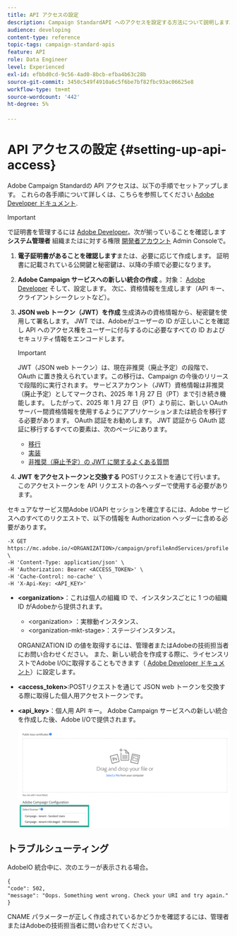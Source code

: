 ```yaml
---
title: API アクセスの設定
description: Campaign StandardAPI へのアクセスを設定する方法について説明します。
audience: developing
content-type: reference
topic-tags: campaign-standard-apis
feature: API
role: Data Engineer
level: Experienced
exl-id: efbbd0cd-9c56-4ad0-8bcb-efba4b63c28b
source-git-commit: 3450c549f4910a6c5f6be7bf82fbc93ac06625e8
workflow-type: tm+mt
source-wordcount: '442'
ht-degree: 5%

---
```


# API アクセスの設定 {#setting-up-api-access}

Adobe Campaign Standardの API アクセスは、以下の手順でセットアップします。 これらの各手順について詳しくは、こちらを参照してください [Adobe Developer ドキュメント](https://developer.adobe.com/developer-console/docs/guides/#!AdobeDocs/adobeio-auth/master/AuthenticationOverview/ServiceAccountIntegration.md).

>[!IMPORTANT]
>
>で証明書を管理するには [Adobe Developer](https://developer.adobe.com/)。次が揃っていることを確認します **システム管理者** 組織またはに対する権限 [開発者アカウント](https://helpx.adobe.com/jp/enterprise/using/manage-developers.html) Admin Consoleで。

1. **電子証明書があることを確認します**&#x200B;または、必要に応じて作成します。 証明書に記載されている公開鍵と秘密鍵は、以降の手順で必要になります。
1. **Adobe Campaign サービスへの新しい統合の作成** 。対象： [Adobe Developer](https://developer.adobe.com/) そして、設定します。 次に、資格情報を生成します（API キー、クライアントシークレットなど）。
1. **JSON web トークン（JWT）を作成** 生成済みの資格情報から、秘密鍵を使用して署名します。 JWT では、Adobeがユーザーの ID が正しいことを確認し API へのアクセス権をユーザーに付与するのに必要なすべての ID およびセキュリティ情報をエンコードします。

   >[!IMPORTANT]
   >
   >JWT（JSON web トークン）は、現在非推奨（廃止予定）の段階で、OAuth に置き換えられています。この移行は、Campaign の今後のリリースで段階的に実行されます。 サービスアカウント（JWT）資格情報は非推奨（廃止予定）としてマークされ、2025 年 1 月 27 日（PT）まで引き続き機能します。 したがって、2025 年 1 月 27 日（PT）より前に、新しい OAuth サーバー間資格情報を使用するようにアプリケーションまたは統合を移行する必要があります。 OAuth 認証をお勧めします。 JWT 認証から OAuth 認証に移行するすべての要素は、次のページにあります。
   >* [移行](https://developer.adobe.com/developer-console/docs/guides/authentication/ServerToServerAuthentication/migration/)
   >* [実装](https://developer.adobe.com/developer-console/docs/guides/authentication/ServerToServerAuthentication/implementation/)
   >* [非推奨（廃止予定）の JWT に関するよくある質問](https://developer.adobe.com/developer-console/docs/guides/authentication/ServerToServerAuthentication/faqs/)

1. **JWT をアクセストークンと交換する** POSTリクエストを通じて行います。 このアクセストークンを API リクエストの各ヘッダーで使用する必要があります。

セキュアなサービス間Adobe I/OAPI セッションを確立するには、Adobe サービスへのすべてのリクエストで、以下の情報を Authorization ヘッダーに含める必要があります。

```
-X GET https://mc.adobe.io/<ORGANIZATION>/campaign/profileAndServices/profile \
-H 'Content-Type: application/json' \
-H 'Authorization: Bearer <ACCESS_TOKEN>' \
-H 'Cache-Control: no-cache' \
-H 'X-Api-Key: <API_KEY>'
```

* **&lt;organization>**：これは個人の組織 ID で、インスタンスごとに 1 つの組織 ID がAdobeから提供されます。

   * &lt;organization> ：実稼動インスタンス、
   * &lt;organization-mkt-stage>：ステージインスタンス。

  ORGANIZATION ID の値を取得するには、管理者またはAdobeの技術担当者にお問い合わせください。 また、新しい統合を作成する際に、ライセンスリストでAdobe I/Oに取得することもできます（ <a href="https://developer.adobe.com/developer-console/docs/guides/authentication/">Adobe Developer ドキュメント</a>）に設定します。

* **&lt;access_token>**:POSTリクエストを通じて JSON web トークンを交換する際に取得した個人用アクセストークンです。

* **&lt;api_key>**：個人用 API キー。 Adobe Campaign サービスへの新しい統合を作成した後、Adobe I/Oで提供されます。

  ![代替テキスト](assets/tenant.png)

## トラブルシューティング

AdobeIO 統合中に、次のエラーが表示される場合。

```
{ 
"code": 502, 
"message": "Oops. Something went wrong. Check your URI and try again." 
}
```


CNAME パラメーターが正しく作成されているかどうかを確認するには、管理者またはAdobeの技術担当者に問い合わせてください。
